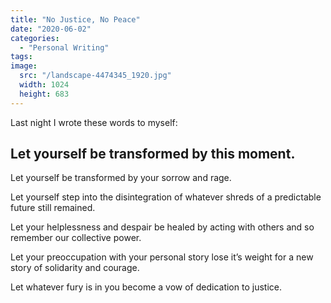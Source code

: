 ```yaml
---
title: "No Justice, No Peace"
date: "2020-06-02"
categories: 
  - "Personal Writing"
tags: 
image: 
  src: "/landscape-4474345_1920.jpg"
  width: 1024
  height: 683
---
```


Last night I wrote these words to myself:

## **Let yourself be transformed by this moment.**

Let yourself be transformed by your sorrow and rage.

Let yourself step into the disintegration of whatever shreds of a predictable future still remained.

Let your helplessness and despair be healed by acting with others and so remember our collective power.

Let your preoccupation with your personal story lose it’s weight for a new story of solidarity and courage.

Let whatever fury is in you become a vow of dedication to justice.
